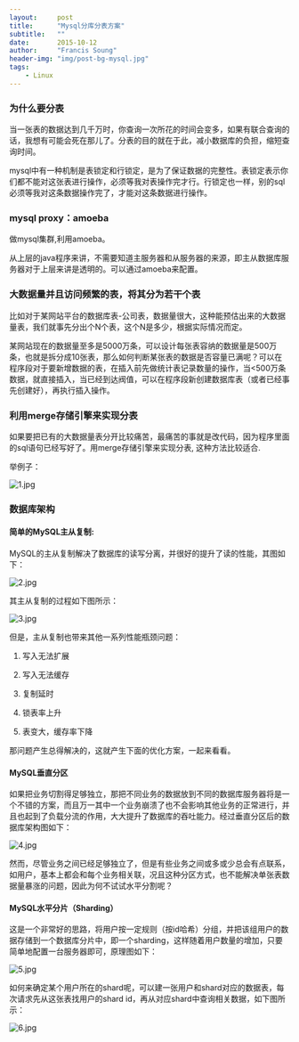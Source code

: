 ```yaml
---
layout:     post
title:      "Mysql分库分表方案"
subtitle:   ""
date:       2015-10-12
author:     "Francis Soung"
header-img: "img/post-bg-mysql.jpg"
tags:
    - Linux
---
```


### 为什么要分表

当一张表的数据达到几千万时，你查询一次所花的时间会变多，如果有联合查询的话，我想有可能会死在那儿了。分表的目的就在于此，减小数据库的负担，缩短查询时间。

mysql中有一种机制是表锁定和行锁定，是为了保证数据的完整性。表锁定表示你们都不能对这张表进行操作，必须等我对表操作完才行。行锁定也一样，别的sql必须等我对这条数据操作完了，才能对这条数据进行操作。

### mysql proxy：amoeba

做mysql集群,利用amoeba。

从上层的java程序来讲，不需要知道主服务器和从服务器的来源，即主从数据库服务器对于上层来讲是透明的。可以通过amoeba来配置。

### 大数据量并且访问频繁的表，将其分为若干个表

比如对于某网站平台的数据库表-公司表，数据量很大，这种能预估出来的大数据量表，我们就事先分出个N个表，这个N是多少，根据实际情况而定。

某网站现在的数据量至多是5000万条，可以设计每张表容纳的数据量是500万条，也就是拆分成10张表，那么如何判断某张表的数据是否容量已满呢？可以在程序段对于要新增数据的表，在插入前先做统计表记录数量的操作，当<500万条数据，就直接插入，当已经到达阀值，可以在程序段新创建数据库表（或者已经事先创建好），再执行插入操作。

### 利用merge存储引擎来实现分表

如果要把已有的大数据量表分开比较痛苦，最痛苦的事就是改代码，因为程序里面的sql语句已经写好了。用merge存储引擎来实现分表, 这种方法比较适合.

举例子：

![1.jpg][1]

### 数据库架构

#### 简单的MySQL主从复制:

MySQL的主从复制解决了数据库的读写分离，并很好的提升了读的性能，其图如下：

![2.jpg][2]

其主从复制的过程如下图所示：

![3.jpg][3]

但是，主从复制也带来其他一系列性能瓶颈问题：

1. 写入无法扩展

2. 写入无法缓存

3. 复制延时

4. 锁表率上升

5. 表变大，缓存率下降

那问题产生总得解决的，这就产生下面的优化方案，一起来看看。

#### MySQL垂直分区

如果把业务切割得足够独立，那把不同业务的数据放到不同的数据库服务器将是一个不错的方案，而且万一其中一个业务崩溃了也不会影响其他业务的正常进行，并且也起到了负载分流的作用，大大提升了数据库的吞吐能力。经过垂直分区后的数据库架构图如下：

![4.jpg][4]

然而，尽管业务之间已经足够独立了，但是有些业务之间或多或少总会有点联系，如用户，基本上都会和每个业务相关联，况且这种分区方式，也不能解决单张表数据量暴涨的问题，因此为何不试试水平分割呢？

#### MySQL水平分片（Sharding）

这是一个非常好的思路，将用户按一定规则（按id哈希）分组，并把该组用户的数据存储到一个数据库分片中，即一个sharding，这样随着用户数量的增加，只要简单地配置一台服务器即可，原理图如下：

![5.jpg][5]

如何来确定某个用户所在的shard呢，可以建一张用户和shard对应的数据表，每次请求先从这张表找用户的shard id，再从对应shard中查询相关数据，如下图所示：

![6.jpg][6]


  [1]: http://7xl0td.com1.z0.glb.clouddn.com/2015/10/12/286030757.jpg
  [2]: http://7xl0td.com1.z0.glb.clouddn.com/2015/10/12/2537270637.jpg
  [3]: http://7xl0td.com1.z0.glb.clouddn.com/2015/10/12/3507872116.jpg
  [4]: http://7xl0td.com1.z0.glb.clouddn.com/2015/10/12/457409639.jpg
  [5]: http://7xl0td.com1.z0.glb.clouddn.com/2015/10/12/567096123.jpg
  [6]: http://7xl0td.com1.z0.glb.clouddn.com/2015/10/12/3480552951.jpg